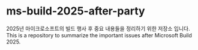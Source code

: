 # ms-build-2025-after-party

2025년 마이크로소프트의 빌드 행사 후 중요 내용들을 정리하기 위한 저장소 입니다.  
This is a repository to summarize the important issues after Microsoft Build 2025.
